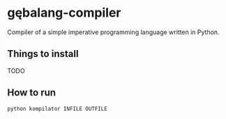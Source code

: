 # gębalang-compiler

Compiler of a simple imperative programming language written in Python.

## Things to install
TODO

## How to run
`python kompilator INFILE OUTFILE`




